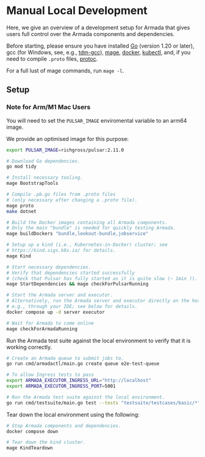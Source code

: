 # Manual Local Development

Here, we give an overview of a development setup for Armada that gives users full control over the Armada components and dependencies.

Before starting, please ensure you have installed [Go](https://go.dev/doc/install) (version 1.20 or later), gcc (for Windows, see, e.g., [tdm-gcc](https://jmeubank.github.io/tdm-gcc/)), [mage](https://magefile.org/), [docker](https://docs.docker.com/get-docker/), [kubectl](https://kubernetes.io/docs/tasks/tools/#kubectl), and, if you need to compile `.proto` files, [protoc](https://github.com/protocolbuffers/protobuf/releases).

For a full lust of mage commands, run `mage -l`.

## Setup

### Note for Arm/M1 Mac Users

You will need to set the `PULSAR_IMAGE` enviromental variable to an arm64 image.

We provide an optimised image for this purpose:

```bash
export PULSAR_IMAGE=richgross/pulsar:2.11.0
```

```bash
# Download Go dependencies.
go mod tidy

# Install necessary tooling.
mage BootstrapTools

# Compile .pb.go files from .proto files
# (only necessary after changing a .proto file).
mage proto
make dotnet

# Build the Docker images containing all Armada components.
# Only the main "bundle" is needed for quickly testing Armada.
mage buildDockers "bundle,lookout-bundle,jobservice"

# Setup up a kind (i.e., Kubernetes-in-Docker) cluster; see
# https://kind.sigs.k8s.io/ for details.
mage Kind

# Start necessary dependencies.
# Verify that dependencies started successfully
# (check that Pulsar has fully started as it is quite slow (~ 1min )).
mage StartDependencies && mage checkForPulsarRunning

# Start the Armada server and executor.
# Alternatively, run the Armada server and executor directly on the host,
# e.g., through your IDE; see below for details.
docker compose up -d server executor

# Wait for Armada to come online
mage checkForArmadaRunning
```

Run the Armada test suite against the local environment to verify that it is working correctly.
```bash
# Create an Armada queue to submit jobs to.
go run cmd/armadactl/main.go create queue e2e-test-queue

# To allow Ingress tests to pass
export ARMADA_EXECUTOR_INGRESS_URL="http://localhost"
export ARMADA_EXECUTOR_INGRESS_PORT=5001

# Run the Armada test suite against the local environment.
go run cmd/testsuite/main.go test --tests "testsuite/testcases/basic/*" --junit junit.xml
```

Tear down the local environment using the following:
```bash
# Stop Armada components and dependencies.
docker compose down

# Tear down the kind cluster.
mage KindTeardown
```
